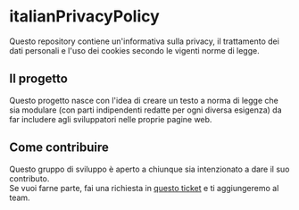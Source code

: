 # italianPrivacyPolicy
Questo repository contiene un'informativa sulla privacy, il trattamento dei dati personali e l'uso dei cookies secondo le vigenti norme di legge.

## Il progetto
Questo progetto nasce con l'idea di creare un testo a norma di legge che sia modulare (con parti indipendenti redatte per ogni diversa esigenza) da far includere agli sviluppatori nelle proprie pagine web.

## Come contribuire
Questo gruppo di sviluppo è aperto a chiunque sia intenzionato a dare il suo contributo.<br>
Se vuoi farne parte, fai una richiesta in [questo ticket](https://github.com/FattiDiCookies/italianPrivacyPolicy/issues/1) e ti aggiungeremo al team. 
